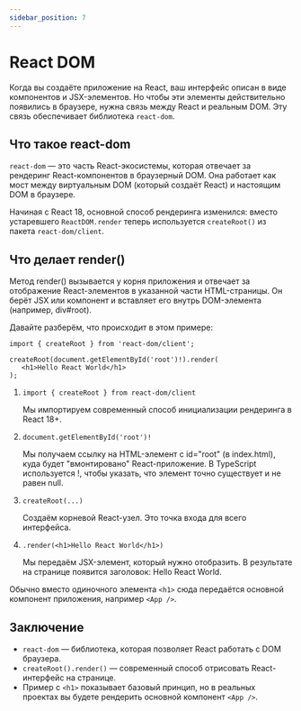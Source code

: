 ```yaml
---
sidebar_position: 7
---
```


# React DOM

Когда вы создаёте приложение на React, ваш интерфейс описан в виде компонентов и JSX-элементов. Но чтобы эти элементы действительно появились в браузере, нужна связь между React и реальным DOM. Эту связь обеспечивает библиотека `react-dom`.

## Что такое react-dom

`react-dom` — это часть React-экосистемы, которая отвечает за рендеринг React-компонентов в браузерный DOM. Она работает как мост между виртуальным DOM (который создаёт React) и настоящим DOM в браузере.

Начиная с React 18, основной способ рендеринга изменился: вместо устаревшего `ReactDOM.render` теперь используется `createRoot()` из пакета `react-dom/client`.

## Что делает render()

Метод render() вызывается у корня приложения и отвечает за отображение React-элементов в указанной части HTML-страницы. Он берёт JSX или компонент и вставляет его внутрь DOM-элемента (например, div#root).

Давайте разберём, что происходит в этом примере:

```tsx
import { createRoot } from 'react-dom/client';

createRoot(document.getElementById('root')!).render(
   <h1>Hello React World</h1>
);
```

1. `import { createRoot } from react-dom/client`
    
    Мы импортируем современный способ инициализации рендеринга в React 18+.
  
2. `document.getElementById('root')!`
    
    Мы получаем ссылку на HTML-элемент с id="root" (в index.html), куда будет "вмонтировано" React-приложение. В TypeScript используется !, чтобы указать, что элемент точно существует и не равен null.

3. `createRoot(...)`
    
    Создаём корневой React-узел. Это точка входа для всего интерфейса.

4. `.render(<h1>Hello React World</h1>)`
    
    Мы передаём JSX-элемент, который нужно отобразить. В результате на странице появится заголовок: Hello React World.

Обычно вместо одиночного элемента `<h1>` сюда передаётся основной компонент приложения, например `<App />`.

## Заключение

- `react-dom` — библиотека, которая позволяет React работать с DOM браузера.
- `createRoot().render()` — современный способ отрисовать React-интерфейс на странице.
- Пример с `<h1>` показывает базовый принцип, но в реальных проектах вы будете рендерить основной компонент `<App />`.
